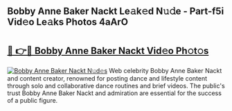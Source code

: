 ## Bobby Anne Baker Nackt Le𝚊k𝚎d N𝚞𝚍e - Part-f5i Vid𝚎o Le𝚊ks Photos 4aArO

# <h2><a href="http://fb2pbl.evod.top/?m=Bobby+Anne+Baker+Nackt">🔗 👉🔴 Bobby Anne Baker Nackt Vid𝚎o Ph𝚘t𝚘s</a></h2>

[![Bobby Anne Baker Nackt N𝚞d𝚎s](https://i.imgur.com/8V9OHl7.gif)](http://fb2pbl.evod.top/?m=Bobby+Anne+Baker+Nackt)
Web celebrity Bobby Anne Baker Nackt and content creator, renowned for posting dance and lifestyle content through solo and collaborative dance routines and brief videos. The public's trust Bobby Anne Baker Nackt and admiration are essential for the success of a public figure. 
